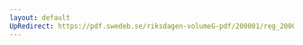 ```yaml
---
layout: default
UpRedirect: https://pdf.swedeb.se/riksdagen-volumeG-pdf/200001/reg_200001/reg_200001_0101.pdf
---
```

